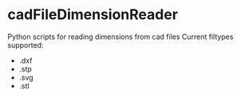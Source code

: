 # cadFileDimensionReader
Python scripts for reading dimensions from cad files
Current filtypes supported:
- .dxf
- .stp
- .svg
- .stl
